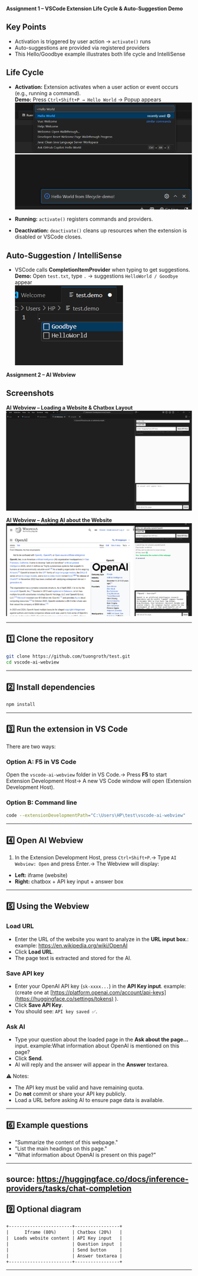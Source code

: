 **Assignment 1 –  VSCode Extension Life Cycle & Auto-Suggestion Demo**

## Key Points

* Activation is triggered by user action → `activate()` runs
* Auto-suggestions are provided via registered providers
* This Hello/Goodbye example illustrates both life cycle and IntelliSense

## Life Cycle

* **Activation:** Extension activates when a user action or event occurs (e.g., running a command).  
  **Demo:** Press `Ctrl+Shift+P → Hello World` → Popup appears  
  ![Hello World Command Trigger](https://github.com/tuongroth/screenshot/blob/main/assets/553073624_649976174573743_1105425583170252892_n.png)
  ![Popup Display](https://github.com/tuongroth/screenshot/blob/main/assets/553217333_782106247781651_5930813630517325974_n.png)

* **Running:** `activate()` registers commands and providers.

* **Deactivation:** `deactivate()` cleans up resources when the extension is disabled or VSCode closes.

## Auto-Suggestion / IntelliSense

* VSCode calls **CompletionItemProvider** when typing to get suggestions.  
  **Demo:** Open `test.txt`, type `.` → suggestions `HelloWorld / Goodbye` appear  
  ![Auto-Suggestion Example](https://github.com/tuongroth/screenshot/blob/main/assets/553590479_1071886631801148_3727056619677516986_n.png)



**Assignment 2 – AI Webview**

## Screenshots

**AI Webview – Loading a Website & Chatbox Layout**  
![AI Webview Example 1](https://github.com/tuongroth/screenshot/blob/main/assets/553403895_697595876703086_1153140202464501344_n.png)

**AI Webview – Asking AI about the Website**  
![AI Webview Example 2](https://github.com/tuongroth/screenshot/blob/main/assets/553414570_1301683024502487_6089137219557561561_n.png)

---

## 1️⃣ Clone the repository

```bash
git clone https://github.com/tuongroth/test.git
cd vscode-ai-webview
````

---

## 2️⃣ Install dependencies

```bash
npm install
```

---

## 3️⃣ Run the extension in VS Code

There are two ways:

### Option A: F5 in VS Code

Open the `vscode-ai-webview` folder in VS Code.-> Press **F5** to start Extension Development Host-> A new VS Code window will open (Extension Development Host).

### Option B: Command line

```bash
code --extensionDevelopmentPath="C:\Users\HP\test\vscode-ai-webview"
```

---

## 4️⃣ Open AI Webview

1. In the Extension Development Host, press `Ctrl+Shift+P`.-> Type `AI Webview: Open` and press Enter.-> The Webview will display:

* **Left:** iframe (website)
* **Right:** chatbox + API key input + answer box

---

## 5️⃣ Using the Webview

### Load URL

* Enter the URL of the website you want to analyze in the **URL input box**.: example: https://en.wikipedia.org/wiki/OpenAI
* Click **Load URL**.
* The page text is extracted and stored for the AI.

### Save API key

* Enter your OpenAI API key (`sk-xxxx...`) in the **API Key input**. example:(create one at [https://platform.openai.com/account/api-keys](https://huggingface.co/settings/tokens)
).
* Click **Save API Key**.
* You should see: `API key saved ✅`.

### Ask AI

* Type your question about the loaded page in the **Ask about the page…** input. example:What information about OpenAI is mentioned on this page?
* Click **Send**.
* AI will reply and the answer will appear in the **Answer** textarea.

⚠️ Notes:

* The API key must be valid and have remaining quota.
* Do **not** commit or share your API key publicly.
* Load a URL before asking AI to ensure page data is available.

---

## 6️⃣ Example questions

* "Summarize the content of this webpage."
* "List the main headings on this page."
* "What information about OpenAI is present on this page?"

---


source: https://huggingface.co/docs/inference-providers/tasks/chat-completion
---

## 9️⃣ Optional diagram

```
+------------------------+-----------------+
|      Iframe (80%)      | Chatbox (20%)   |
|  Loads website content | API Key input   |
|                        | Question input  |
|                        | Send button     |
|                        | Answer textarea |
+------------------------+-----------------+
```

---

